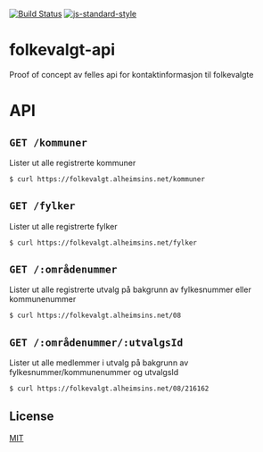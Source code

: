 [![Build Status](https://travis-ci.com/Alheimsins/folkevalgt-api.svg?branch=master)](https://travis-ci.com/Alheimsins/folkevalgt-api)
[![js-standard-style](https://img.shields.io/badge/code%20style-standard-brightgreen.svg?style=flat)](https://github.com/feross/standard)

# folkevalgt-api

Proof of concept av felles api for kontaktinformasjon til folkevalgte

# API

## ```GET /kommuner```

Lister ut alle registrerte kommuner

```bash
$ curl https://folkevalgt.alheimsins.net/kommuner
```

## ```GET /fylker```

Lister ut alle registrerte fylker

```bash
$ curl https://folkevalgt.alheimsins.net/fylker
```

## ```GET /:områdenummer```

Lister ut alle registrerte utvalg på bakgrunn av fylkesnummer eller kommunenummer

```bash
$ curl https://folkevalgt.alheimsins.net/08
```

## ```GET /:områdenummer/:utvalgsId```

Lister ut alle medlemmer i utvalg på bakgrunn av fylkesnummer/kommunenummer og utvalgsId

```bash
$ curl https://folkevalgt.alheimsins.net/08/216162
```

## License

[MIT](LICENSE)